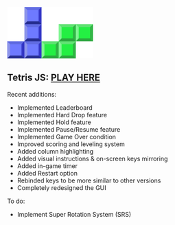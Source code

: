 <img src="img/logo.svg" width="200px">

## Tetris JS: [PLAY HERE](https://tetris.uxtommy.com)

Recent additions: 
- Implemented Leaderboard
- Implemented Hard Drop feature
- Implemented Hold feature
- Implemented Pause/Resume feature
- Implemented Game Over condition
- Improved scoring and leveling system
- Added column highlighting
- Added visual instructions & on-screen keys mirroring
- Added in-game timer
- Added Restart option
- Rebinded keys to be more similar to other versions
- Completely redesigned the GUI

To do:
- Implement Super Rotation System (SRS)
